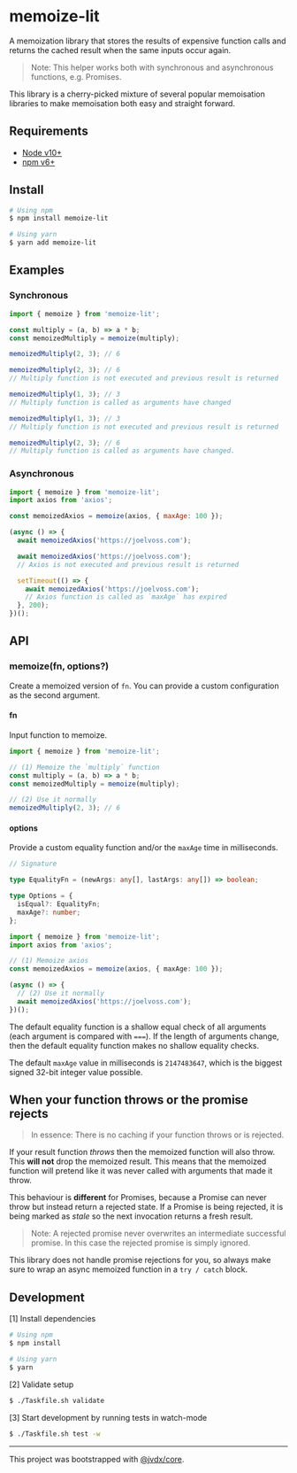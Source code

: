 # memoize-lit

A memoization library that stores the results of expensive function calls and
returns the cached result when the same inputs occur again.

> Note: This helper works both with synchronous and asynchronous functions,
> e.g. Promises.

This library is a cherry-picked mixture of several popular memoisation
libraries to make memoisation both easy and straight forward.

## Requirements

- [Node v10+](node+npm)
- [npm v6+](node+npm)

## Install

```bash
# Using npm
$ npm install memoize-lit

# Using yarn
$ yarn add memoize-lit
```

## Examples

### Synchronous

```js
import { memoize } from 'memoize-lit';

const multiply = (a, b) => a * b;
const memoizedMultiply = memoize(multiply);

memoizedMultiply(2, 3); // 6

memoizedMultiply(2, 3); // 6
// Multiply function is not executed and previous result is returned

memoizedMultiply(1, 3); // 3
// Multiply function is called as arguments have changed

memoizedMultiply(1, 3); // 3
// Multiply function is not executed and previous result is returned

memoizedMultiply(2, 3); // 6
// Multiply function is called as arguments have changed.
```

### Asynchronous

```js
import { memoize } from 'memoize-lit';
import axios from 'axios';

const memoizedAxios = memoize(axios, { maxAge: 100 });

(async () => {
  await memoizedAxios('https://joelvoss.com');

  await memoizedAxios('https://joelvoss.com');
  // Axios is not executed and previous result is returned

  setTimeout(() => {
    await memoizedAxios('https://joelvoss.com');
    // Axios function is called as `maxAge` has expired
  }, 200);
})();
```

## API

### memoize(fn, options?)

Create a memoized version of `fn`. You can provide a custom configuration as
the second argument.

#### fn

Input function to memoize.

```ts
import { memoize } from 'memoize-lit';

// (1) Memoize the `multiply` function
const multiply = (a, b) => a * b;
const memoizedMultiply = memoize(multiply);

// (2) Use it normally
memoizedMultiply(2, 3); // 6
```

#### options

Provide a custom equality function and/or the `maxAge` time in milliseconds.

```ts
// Signature

type EqualityFn = (newArgs: any[], lastArgs: any[]) => boolean;

type Options = {
  isEqual?: EqualityFn;
  maxAge?: number;
};
```

```ts
import { memoize } from 'memoize-lit';
import axios from 'axios';

// (1) Memoize axios
const memoizedAxios = memoize(axios, { maxAge: 100 });

(async () => {
  // (2) Use it normally
  await memoizedAxios('https://joelvoss.com');
})();
```

The default equality function is a shallow equal check of all arguments
(each argument is compared with `===`). If the length of arguments change, then
the default equality function makes no shallow equality checks.

The default `maxAge` value in milliseconds is `2147483647`, which is the
biggest signed 32-bit integer value possible.

## When your function throws or the promise rejects

> In essence: There is no caching if your function throws or is rejected.

If your result function _throws_ then the memoized function will also throw.
This **will not** drop the memoized result. This means that the memoized
function will pretend like it was never called with arguments that made it
throw.

This behaviour is **different** for Promises, because a Promise can never throw
but instead return a rejected state. If a Promise is being rejected, it is being
marked as _stale_ so the next invocation returns a fresh result.

> Note: A rejected promise never overwrites an intermediate successful promise.
> In this case the rejected promise is simply ignored.

This library does not handle promise rejections for you, so always make sure
to wrap an async memoized function in a `try / catch` block.

## Development

[1] Install dependencies

```bash
# Using npm
$ npm install

# Using yarn
$ yarn
```

[2] Validate setup

```bash
$ ./Taskfile.sh validate
```

[3] Start development by running tests in watch-mode

```bash
$ ./Taskfile.sh test -w
```

---

This project was bootstrapped with [@jvdx/core](https://github.com/joelvoss/jvdx-core).

[node+npm]: https://nodejs.org
